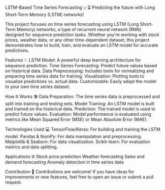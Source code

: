 LSTM-Based Time Series Forecasting 📈⏳
Predicting the future with Long Short-Term Memory (LSTM) networks!

This project focuses on time series forecasting using LSTM (Long Short-Term Memory) networks,
a type of recurrent neural network (RNN) designed for sequence prediction tasks. 
Whether you're working with stock prices, weather data, or any other time-dependent dataset, 
this project demonstrates how to build, train, and evaluate an LSTM model for accurate predictions.

Features ✨
LSTM Model: A powerful deep learning architecture for sequence prediction.
Time Series Forecasting: Predict future values based on historical data.
Data Preprocessing: Includes tools for normalizing and preparing time series data for training.
Visualization: Plotting tools to visualize predictions vs. actual data.
Customizable: Easily adapt the model to your own time series dataset.

How It Works 🛠️
Data Preparation: The time series data is preprocessed and split into training and testing sets.
Model Training: An LSTM model is built and trained on the historical data.
Prediction: The trained model is used to predict future values.
Evaluation: Model performance is evaluated using metrics like Mean Squared Error (MSE) or Mean Absolute Error (MAE).

Technologies Used 💻
TensorFlow/Keras: For building and training the LSTM model.
Pandas & NumPy: For data manipulation and preprocessing.
Matplotlib & Seaborn: For data visualization.
Scikit-learn: For evaluation metrics and data splitting.

Applications 🌐
Stock price prediction
Weather forecasting
Sales and demand forecasting
Anomaly detection in time series data

Contribution 🤝
Contributions are welcome! If you have ideas for improvements or new features, feel free to open an issue or submit a pull request.
